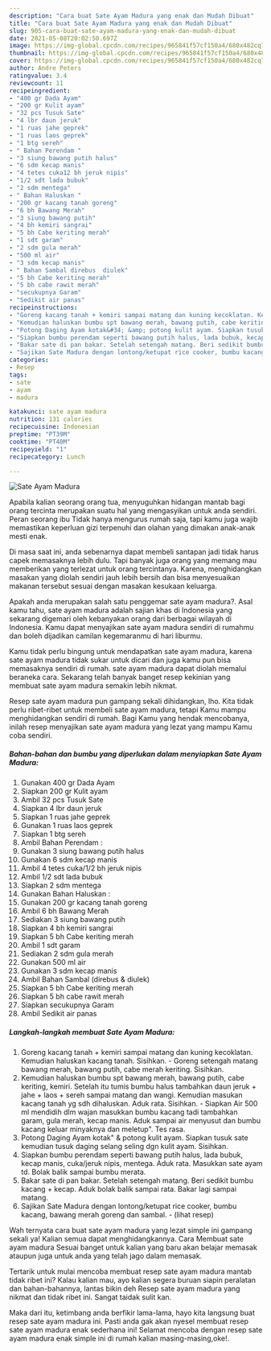 ```yaml
---
description: "Cara buat Sate Ayam Madura yang enak dan Mudah Dibuat"
title: "Cara buat Sate Ayam Madura yang enak dan Mudah Dibuat"
slug: 905-cara-buat-sate-ayam-madura-yang-enak-dan-mudah-dibuat
date: 2021-05-08T20:02:50.697Z
image: https://img-global.cpcdn.com/recipes/965841f57cf150a4/680x482cq70/sate-ayam-madura-foto-resep-utama.jpg
thumbnail: https://img-global.cpcdn.com/recipes/965841f57cf150a4/680x482cq70/sate-ayam-madura-foto-resep-utama.jpg
cover: https://img-global.cpcdn.com/recipes/965841f57cf150a4/680x482cq70/sate-ayam-madura-foto-resep-utama.jpg
author: Andre Peters
ratingvalue: 3.4
reviewcount: 11
recipeingredient:
- "400 gr Dada Ayam"
- "200 gr Kulit ayam"
- "32 pcs Tusuk Sate"
- "4 lbr daun jeruk"
- "1 ruas jahe geprek"
- "1 ruas laos geprek"
- "1 btg sereh"
- " Bahan Perendam "
- "3 siung bawang putih halus"
- "6 sdm kecap manis"
- "4 tetes cuka12 bh jeruk nipis"
- "1/2 sdt lada bubuk"
- "2 sdm mentega"
- " Bahan Haluskan "
- "200 gr kacang tanah goreng"
- "6 bh Bawang Merah"
- "3 siung bawang putih"
- "4 bh kemiri sangrai"
- "5 bh Cabe keriting merah"
- "1 sdt garam"
- "2 sdm gula merah"
- "500 ml air"
- "3 sdm kecap manis"
- " Bahan Sambal direbus  diulek"
- "5 bh Cabe keriting merah"
- "5 bh cabe rawit merah"
- "secukupnya Garam"
- "Sedikit air panas"
recipeinstructions:
- "Goreng kacang tanah + kemiri sampai matang dan kuning kecoklatan. Kemudian haluskan kacang tanah. Sisihkan.  Goreng setengah matang bawang merah, bawang putih, cabe merah keriting. Sisihkan."
- "Kemudian haluskan bumbu spt bawang merah, bawang putih, cabe keriting, kemiri. Setelah itu tumis bumbu halus tambahkan daun jeruk + jahe + laos + sereh sampai matang dan wangi. Kemudian masukan kacang tanah yg sdh dihaluskan. Aduk rata. Sisihkan.  Siapkan Air 500 ml mendidih dlm wajan masukkan bumbu kacang tadi tambahkan garam, gula merah, kecap manis. Aduk sampai air menyusut dan bumbu kacang keluar minyaknya dan meletup&#34;. Tes rasa."
- "Potong Daging Ayam kotak&#34; &amp; potong kulit ayam. Siapkan tusuk sate kemudian tusuk daging selang seling dgn kulit ayam. Sisihkan."
- "Siapkan bumbu perendam seperti bawang putih halus, lada bubuk, kecap manis, cuka/jeruk nipis, mentega. Aduk rata. Masukkan sate ayam td. Bolak balik sampai bumbu merata."
- "Bakar sate di pan bakar. Setelah setengah matang. Beri sedikit bumbu kacang + kecap. Aduk bolak balik sampai rata. Bakar lagi sampai matang."
- "Sajikan Sate Madura dengan lontong/ketupat rice cooker, bumbu kacang, bawang merah goreng dan sambal.           (lihat resep)"
categories:
- Resep
tags:
- sate
- ayam
- madura

katakunci: sate ayam madura 
nutrition: 131 calories
recipecuisine: Indonesian
preptime: "PT39M"
cooktime: "PT40M"
recipeyield: "1"
recipecategory: Lunch

---
```



![Sate Ayam Madura](https://img-global.cpcdn.com/recipes/965841f57cf150a4/680x482cq70/sate-ayam-madura-foto-resep-utama.jpg)

Apabila kalian seorang orang tua, menyuguhkan hidangan mantab bagi orang tercinta merupakan suatu hal yang mengasyikan untuk anda sendiri. Peran seorang ibu Tidak hanya mengurus rumah saja, tapi kamu juga wajib memastikan keperluan gizi terpenuhi dan olahan yang dimakan anak-anak mesti enak.

Di masa  saat ini, anda sebenarnya dapat membeli santapan jadi tidak harus capek memasaknya lebih dulu. Tapi banyak juga orang yang memang mau memberikan yang terlezat untuk orang tercintanya. Karena, menghidangkan masakan yang diolah sendiri jauh lebih bersih dan bisa menyesuaikan makanan tersebut sesuai dengan masakan kesukaan keluarga. 



Apakah anda merupakan salah satu penggemar sate ayam madura?. Asal kamu tahu, sate ayam madura adalah sajian khas di Indonesia yang sekarang digemari oleh kebanyakan orang dari berbagai wilayah di Indonesia. Kamu dapat menyajikan sate ayam madura sendiri di rumahmu dan boleh dijadikan camilan kegemaranmu di hari liburmu.

Kamu tidak perlu bingung untuk mendapatkan sate ayam madura, karena sate ayam madura tidak sukar untuk dicari dan juga kamu pun bisa memasaknya sendiri di rumah. sate ayam madura dapat diolah memalui beraneka cara. Sekarang telah banyak banget resep kekinian yang membuat sate ayam madura semakin lebih nikmat.

Resep sate ayam madura pun gampang sekali dihidangkan, lho. Kita tidak perlu ribet-ribet untuk membeli sate ayam madura, tetapi Kamu mampu menghidangkan sendiri di rumah. Bagi Kamu yang hendak mencobanya, inilah resep menyajikan sate ayam madura yang lezat yang mampu Kamu coba sendiri.

<!--inarticleads1-->

##### Bahan-bahan dan bumbu yang diperlukan dalam menyiapkan Sate Ayam Madura:

1. Gunakan 400 gr Dada Ayam
1. Siapkan 200 gr Kulit ayam
1. Ambil 32 pcs Tusuk Sate
1. Siapkan 4 lbr daun jeruk
1. Siapkan 1 ruas jahe geprek
1. Gunakan 1 ruas laos geprek
1. Siapkan 1 btg sereh
1. Ambil  Bahan Perendam :
1. Gunakan 3 siung bawang putih halus
1. Gunakan 6 sdm kecap manis
1. Ambil 4 tetes cuka/1/2 bh jeruk nipis
1. Ambil 1/2 sdt lada bubuk
1. Siapkan 2 sdm mentega
1. Gunakan  Bahan Haluskan :
1. Gunakan 200 gr kacang tanah goreng
1. Ambil 6 bh Bawang Merah
1. Sediakan 3 siung bawang putih
1. Siapkan 4 bh kemiri sangrai
1. Siapkan 5 bh Cabe keriting merah
1. Ambil 1 sdt garam
1. Sediakan 2 sdm gula merah
1. Gunakan 500 ml air
1. Gunakan 3 sdm kecap manis
1. Ambil  Bahan Sambal (direbus &amp; diulek)
1. Siapkan 5 bh Cabe keriting merah
1. Siapkan 5 bh cabe rawit merah
1. Siapkan secukupnya Garam
1. Ambil Sedikit air panas




<!--inarticleads2-->

##### Langkah-langkah membuat Sate Ayam Madura:

1. Goreng kacang tanah + kemiri sampai matang dan kuning kecoklatan. Kemudian haluskan kacang tanah. Sisihkan.  - Goreng setengah matang bawang merah, bawang putih, cabe merah keriting. Sisihkan.
1. Kemudian haluskan bumbu spt bawang merah, bawang putih, cabe keriting, kemiri. Setelah itu tumis bumbu halus tambahkan daun jeruk + jahe + laos + sereh sampai matang dan wangi. Kemudian masukan kacang tanah yg sdh dihaluskan. Aduk rata. Sisihkan.  - Siapkan Air 500 ml mendidih dlm wajan masukkan bumbu kacang tadi tambahkan garam, gula merah, kecap manis. Aduk sampai air menyusut dan bumbu kacang keluar minyaknya dan meletup&#34;. Tes rasa.
1. Potong Daging Ayam kotak&#34; &amp; potong kulit ayam. Siapkan tusuk sate kemudian tusuk daging selang seling dgn kulit ayam. Sisihkan.
1. Siapkan bumbu perendam seperti bawang putih halus, lada bubuk, kecap manis, cuka/jeruk nipis, mentega. Aduk rata. Masukkan sate ayam td. Bolak balik sampai bumbu merata.
1. Bakar sate di pan bakar. Setelah setengah matang. Beri sedikit bumbu kacang + kecap. Aduk bolak balik sampai rata. Bakar lagi sampai matang.
1. Sajikan Sate Madura dengan lontong/ketupat rice cooker, bumbu kacang, bawang merah goreng dan sambal. -           (lihat resep)




Wah ternyata cara buat sate ayam madura yang lezat simple ini gampang sekali ya! Kalian semua dapat menghidangkannya. Cara Membuat sate ayam madura Sesuai banget untuk kalian yang baru akan belajar memasak ataupun juga untuk anda yang telah jago dalam memasak.

Tertarik untuk mulai mencoba membuat resep sate ayam madura mantab tidak ribet ini? Kalau kalian mau, ayo kalian segera buruan siapin peralatan dan bahan-bahannya, lantas bikin deh Resep sate ayam madura yang nikmat dan tidak ribet ini. Sangat taidak sulit kan. 

Maka dari itu, ketimbang anda berfikir lama-lama, hayo kita langsung buat resep sate ayam madura ini. Pasti anda gak akan nyesel membuat resep sate ayam madura enak sederhana ini! Selamat mencoba dengan resep sate ayam madura enak simple ini di rumah kalian masing-masing,oke!.

